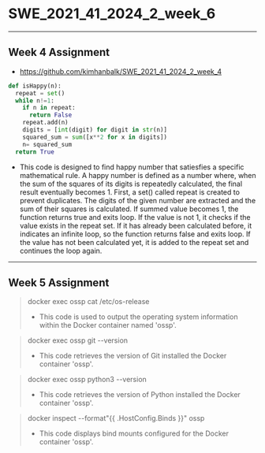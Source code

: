 # SWE_2021_41_2024_2_week_6

---

## Week 4 Assignment

* https://github.com/kimhanbalk/SWE_2021_41_2024_2_week_4

```python
def isHappy(n):
  repeat = set()
  while n!=1:
    if n in repeat:
      return False
    repeat.add(n)
    digits = [int(digit) for digit in str(n)]
    squared_sum = sum([x**2 for x in digits])
    n= squared_sum
  return True
```

* This code is designed to find happy number that satiesfies a specific mathematical rule. A happy number is defined as a number where, when the sum of the squares of its digits is repeatedly calculated, the final result eventually becomes 1.
First, a set() called repeat is created to prevent duplicates. The digits of the given number are extracted and the sum of their squares is calculated. If summed value becomes 1, the function returns true and exits loop. If the value is not 1, it checks if the value exists in the repeat set. If it has already been calculated before, it indicates an infinite loop, so the function returns false and exits loop. If the value has not been calculated yet, it is added to the repeat set and continues the loop again.

---

## Week 5 Assignment

> docker exec ossp cat /etc/os-release
> * This code is used to output the operating system information within the Docker container named 'ossp'.

> docker exec ossp git --version
> * This code retrieves the version of Git installed the Docker container 'ossp'.

> docker exec ossp python3 --version
> * This code retrieves the version of Python installed the Docker container 'ossp'.

> docker inspect --format"{{ .HostConfig.Binds }}" ossp
> * This code displays bind mounts configured for the Docker container 'ossp'.
